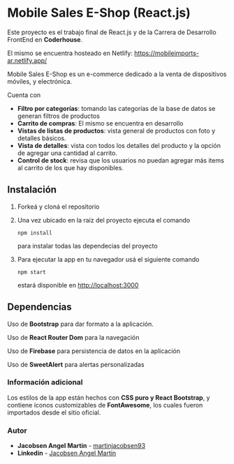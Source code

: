 # Mobile Sales E-Shop (React.js)

Este proyecto es el trabajo final de React.js y de la Carrera de Desarrollo FrontEnd en **Coderhouse**.

El mismo se encuentra hosteado en Netlify: https://mobileimports-ar.netlify.app/

Mobile Sales E-Shop es un e-commerce dedicado a la venta de dispositivos móviles, y electrónica.

Cuenta con

-   **Filtro por categorías**: tomando las categorías de la base de datos se generan filtros de productos
-   **Carrito de compras**: El mismo se encuentra en desarrollo
-   **Vistas de listas de productos**: vista general de productos con foto y detalles básicos.
-   **Vista de detalles**: vista con todos los detalles del producto y la opción de agregar una cantidad al carrito.
-   **Control de stock**: revisa que los usuarios no puedan agregar más items al carrito de los que hay disponibles.


## Instalación

1.  Forkeá y cloná el repositorio
    
2.  Una vez ubicado en la raíz del proyecto ejecuta el comando
    ```
    npm install
    ```
    para instalar todas las dependecias del proyecto
    
3.  Para ejecutar la app en tu navegador usá el siguiente comando
    
    ```
    npm start
    ```
    estará disponible en [http://localhost:3000](http://localhost:3000/)

## Dependencias

Uso de **Bootstrap** para dar formato a la aplicación.

Uso de **React Router Dom** para la navegación

Uso de **Firebase** para persistencia de datos en la aplicación

Uso de **SweetAlert** para alertas personalizadas

### Información adicional

Los estilos de la app están hechos con **CSS puro y React Bootstrap**, y contiene íconos customizables de **FontAwesome**, los cuales fueron importados desde el sitio oficial.

### Autor

-   **Jacobsen Angel Martin**  -  [martinjacobsen93](https://github.com/martinjacobsen93)
-  **Linkedin**  -  [Jacobsen Angel Martin](https://www.linkedin.com/in/martinjacobsen-93)
